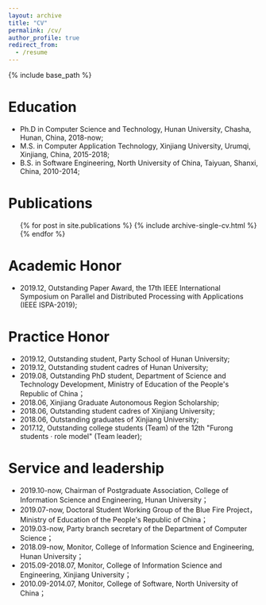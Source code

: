 ```yaml
---
layout: archive
title: "CV"
permalink: /cv/
author_profile: true
redirect_from:
  - /resume
---
```


{% include base_path %}

Education
======
* Ph.D in Computer Science and Technology, Hunan University, Chasha, Hunan, China, 2018-now;
* M.S. in Computer Application Technology, Xinjiang University, Urumqi, Xinjiang, China, 2015-2018;
* B.S. in Software Engineering, North University of China, Taiyuan, Shanxi, China, 2010-2014;

Publications
======
  <ul>{% for post in site.publications %}
    {% include archive-single-cv.html %}
  {% endfor %}</ul>

<!--
Talks
======
   <ul>{% for post in site.talks %}
     {% include archive-single-talk-cv.html %}
   {% endfor %}</ul>
-->

<!--
Teaching
======
  <ul>{% for post in site.teaching %}
    {% include archive-single-cv.html %}
  {% endfor %}</ul>
-->

Academic Honor
======
* 2019.12, Outstanding Paper Award, the 17th IEEE International Symposium on Parallel and Distributed Processing with Applications (IEEE ISPA-2019);

Practice Honor
======
* 2019.12, Outstanding student, Party School of Hunan University;
* 2019.12, Outstanding student cadres of Hunan University;
* 2019.08, Outstanding PhD student, Department of Science and Technology Development, Ministry of Education of the People's Republic of China；
* 2018.06, Xinjiang Graduate Autonomous Region Scholarship;
* 2018.06, Outstanding student cadres of Xinjiang University;
* 2018.06, Outstanding graduates of Xinjiang University;
* 2017.12, Outstanding college students (Team) of the 12th "Furong students · role model" (Team leader);

Service and leadership
======
* 2019.10-now, Chairman of Postgraduate Association, College of Information Science and Engineering, Hunan University；
* 2019.07-now, Doctoral Student Working Group of the Blue Fire Project， Ministry of Education of the People's Republic of China；
* 2019.03-now, Party branch secretary of the Department of Computer Science；
* 2018.09-now, Monitor, College of Information Science and Engineering, Hunan University；
* 2015.09-2018.07, Monitor, College of Information Science and Engineering, Xinjiang University；
* 2010.09-2014.07, Monitor, College of Software, North University of China；
